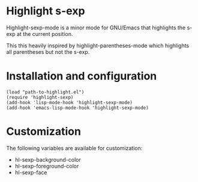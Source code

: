 Highlight s-exp
===============

Highlight-sexp-mode is a minor mode for GNU/Emacs that highlights the
s-exp at the current position.

This this heavily inspired by highlight-parentheses-mode which
highlights all parentheses but not the s-exp.

Installation and configuration
==============================

    (load "path-to-highlight.el")
    (require 'highlight-sexp)
    (add-hook 'lisp-mode-hook 'highlight-sexp-mode)
    (add-hook 'emacs-lisp-mode-hook 'highlight-sexp-mode)

Customization
=============

The following variables are available for customization:

- hl-sexp-background-color
- hl-sexp-foreground-color
- hl-sexp-face
